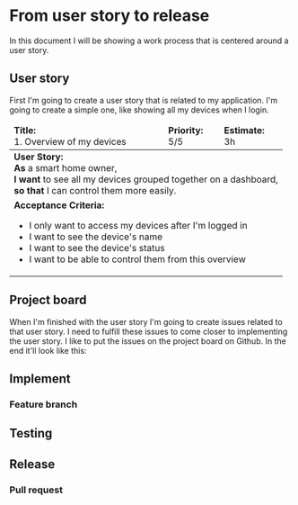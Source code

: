 # From user story to release
In this document I will be showing a work process that is centered around a user story.

## User story
First I'm going to create a user story that is related to my application. I'm going to create a simple one, like showing all my devices when I login.
<table>
  <thead>
    <tr>
      <td><b>Title:</b> <br>1. Overview of my devices</td>
      <td><b>Priority:</b> <br> 5/5</td>
      <td><b>Estimate:</b> <br> 3h</td>
    </tr>
  </thead>
  <tbody>
    <tr>
      <td colspan="3">
        <b>User Story:</b><br> 
        <b>As</b> a smart home owner, <br>
        <b>I want</b> to see all my devices grouped together on a dashboard, <br>
        <b>so that</b> I can control them more easily.</td>
    </tr>
    <tr>
      <td colspan="3">
        <b>Acceptance Criteria:</b><br>
          <ul>
            <li>I only want to access my devices after I'm logged in</li>
            <li>I want to see the device's name</li>
            <li>I want to see the device's status</li>
            <li>I want to be able to control them from this overview</li>
          </ul>
        </td>
    </tr>
  </tbody>
</table>



## Project board
When I'm finished with the user story I'm going to create issues related to that user story. I need to fulfill these issues to come closer to implementing the user story. I like to put the issues on the project board on Github. In the end it'll look like this:


## Implement


### Feature branch


## Testing




## Release
### Pull request
